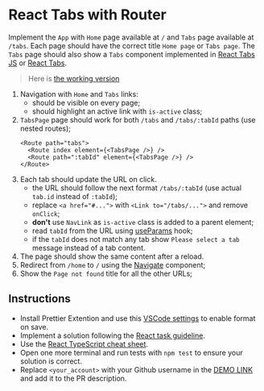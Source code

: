 # React Tabs with Router

Implement the `App` with `Home` page available at `/` and `Tabs` page available
at `/tabs`. Each page should have the correct title `Home page` or `Tabs page`.
The `Tabs` page should also show a `Tabs` component implemented in [React Tabs JS](https://github.com/mate-academy/react_tabs-js#react-tabs-js)
or [React Tabs](https://github.com/mate-academy/react_tabs#react-tabs).

> Here is [the working version](https://mate-academy.github.io/react_tabs-with-router)

1. Navigation with `Home` and `Tabs` links:
    - should be visible on every page;
    - should highlight an active link with `is-active` class;
1. `TabsPage` page should work for both `/tabs` and `/tabs/:tabId` paths (use nested routes);
    ```tsx
    <Route path="tabs">
      <Route index element={<TabsPage />} />
      <Route path=":tabId" element={<TabsPage />} />
    </Route>
    ```
1. Each tab should update the URL on click.
    - the URL should follow the next format `/tabs/:tabId` (use actual `tab.id` instead of `:tabId`);
    - replace `<a href="#...">` with `<Link to="/tabs/...">` and remove `onClick`;
    - **don't** use `NavLink` as `is-active` class is added to a parent element;
    - read `tabId` from the URL using [useParams](https://reactrouter.com/en/main/hooks/use-params) hook;
    - if the `tabId` does not match any tab show `Please select a tab` message instead of a tab content.
1. The page should show the same content after a reload.
1. Redirect from `/home` to `/` using the [Navigate](https://reactrouter.com/en/main/components/navigate) component;
1. Show the `Page not found` title for all the other URLs;

## Instructions
- Install Prettier Extention and use this [VSCode settings](https://mate-academy.github.io/fe-program/tools/vscode/settings.json) to enable format on save.
- Implement a solution following the [React task guideline](https://github.com/mate-academy/react_task-guideline#react-tasks-guideline).
- Use the [React TypeScript cheat sheet](https://mate-academy.github.io/fe-program/js/extra/react-typescript).
- Open one more terminal and run tests with `npm test` to ensure your solution is correct.
- Replace `<your_account>` with your Github username in the [DEMO LINK](https://om1gse.github.io/react_tabs-with-router/) and add it to the PR description.

